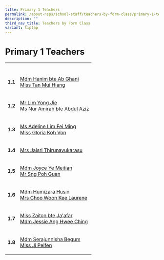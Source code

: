 ```yaml
---
title: Primary 1 Teachers
permalink: /about-nsps/school-staff/teachers-by-form-class/primary-1-teachers/
description: ""
third_nav_title: Teachers by Form Class
variant: tiptap
---
```

<h1>Primary 1 Teachers</h1>
<table style="minWidth: 50px">
<colgroup>
<col>
<col>
</colgroup>
<tbody>
<tr>
<th rowspan="1" colspan="1">
<p></p>
</th>
<th rowspan="1" colspan="1">
<p></p>
</th>
</tr>
<tr>
<td rowspan="1" colspan="1">
<p><strong>1.1</strong>
</p>
</td>
<td rowspan="1" colspan="1">
<p><a href="mailto:nsps@moe.edu.sg" rel="noopener noreferrer nofollow" target="_blank">Mdm Hanim bte Ab Ghani</a>
<br><a href="mailto:nsps@moe.edu.sg" rel="noopener noreferrer nofollow" target="_blank">Miss Tan Mui Hiang</a>
</p>
</td>
</tr>
<tr>
<td rowspan="1" colspan="1">
<p><strong>1.2</strong>
</p>
</td>
<td rowspan="1" colspan="1">
<p><a href="mailto:nsps@moe.edu.sg" rel="noopener noreferrer nofollow" target="_blank">Mr Lim Yong Jie</a>
<br><a href="mailto:nsps@moe.edu.sg" rel="noopener noreferrer nofollow" target="_blank">Ms Nur Amirah bte Abdul Aziz</a>
</p>
</td>
</tr>
<tr>
<td rowspan="1" colspan="1">
<p><strong>1.3</strong>
</p>
</td>
<td rowspan="1" colspan="1">
<p><a href="mailto:nsps@moe.edu.sg" rel="noopener noreferrer nofollow" target="_blank">Ms Adeline Lim Fei Ming</a>
<br><a href="mailto:nsps@moe.edu.sg" rel="noopener noreferrer nofollow" target="_blank">Miss Gloria Koh Von</a>
</p>
</td>
</tr>
<tr>
<td rowspan="1" colspan="1">
<p><strong>1.4</strong>
</p>
</td>
<td rowspan="1" colspan="1">
<p><a href="mailto:nsps@moe.edu.sg" rel="noopener noreferrer nofollow" target="_blank">Mrs Jaisri Thirunavukarasu</a>
</p>
</td>
</tr>
<tr>
<td rowspan="1" colspan="1">
<p><strong>1.5</strong>
</p>
</td>
<td rowspan="1" colspan="1">
<p><a href="mailto:nsps@moe.edu.sg" rel="noopener noreferrer nofollow" target="_blank">Mdm Joyce Ye Meitian </a>
<br><a href="mailto:nsps@moe.edu.sg" rel="noopener noreferrer nofollow" target="_blank">Mr Sng Poh Guan</a>
</p>
</td>
</tr>
<tr>
<td rowspan="1" colspan="1">
<p><strong>1.6</strong>
</p>
</td>
<td rowspan="1" colspan="1">
<p><a href="mailto:nsps@moe.edu.sg" rel="noopener noreferrer nofollow" target="_blank">Mdm Humizara Husin</a>
<br><a href="mailto:nsps@moe.edu.sg" rel="noopener noreferrer nofollow" target="_blank">Mrs Choo Woon Kee Laurene</a>
</p>
</td>
</tr>
<tr>
<td rowspan="1" colspan="1">
<p><strong>1.7</strong>
</p>
</td>
<td rowspan="1" colspan="1">
<p><a href="mailto:nsps@moe.edu.sg" rel="noopener noreferrer nofollow" target="_blank">Miss Zaiton bte Ja'afar</a>
<br><a href="mailto:nsps@moe.edu.sg" rel="noopener noreferrer nofollow" target="_blank">Mdm Jessie Ang Hwee Ching</a>
</p>
</td>
</tr>
<tr>
<td rowspan="1" colspan="1">
<p><strong>1.8</strong>
</p>
</td>
<td rowspan="1" colspan="1">
<p><a href="mailto:nsps@moe.edu.sg" rel="noopener noreferrer nofollow" target="_blank">Mdm Serajunnisha Begum</a>
<br><a href="mailto:nsps@moe.edu.sg" rel="noopener noreferrer nofollow" target="_blank">Miss Ji Peifen</a>
</p>
</td>
</tr>
</tbody>
</table>
<p></p>